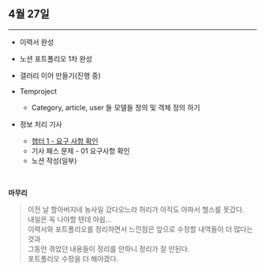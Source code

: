 ## 4월 27일

***

* 이력서 완성
* 노션 포트폴리오 1차 완성 
* 갤러리 이어 만들기(진행 중)
* Temproject
  * Category, article, user 들 모델들 정의 및 객체 정의 하기 

* 정보 처리 기사
  * [챕터 1 - 요구 사항 확인](https://quartz-laborer-e78.notion.site/c237ae2e0b5a42838255f2d95e16b30e)
  * 기사 패스 문제 - 01 요구사항 확인 
  * 노션 작성(일부)

<br>
  

__마무리__
> 이전 날 할아버지네 농사일 갔다오느라 허리가 아직도 아파서 헬스를 못갔다.   
> 내일은 꼭 나야할 텐데 아쉽...  
> 이력서와 포트폴리오를 정리하면서 느낀점은 앞으로 수정할 내역들이 더 많다는 것과  
> 그동안 겪었던 내용들이 정리를 안하니 정리가 잘 안된다.  
> 포트폴리오 수정을 더 해야겠다.   
> 